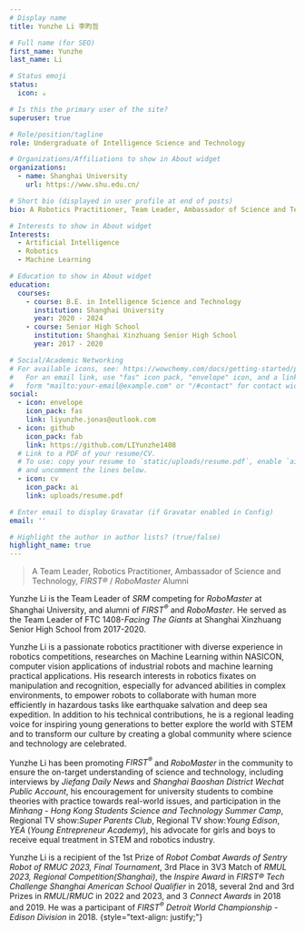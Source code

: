 ```yaml
---
# Display name
title: Yunzhe Li 李昀哲

# Full name (for SEO)
first_name: Yunzhe
last_name: Li

# Status emoji
status:
  icon: ☕️

# Is this the primary user of the site?
superuser: true

# Role/position/tagline
role: Undergraduate of Intelligence Science and Technology

# Organizations/Affiliations to show in About widget
organizations:
  - name: Shanghai University
    url: https://www.shu.edu.cn/

# Short bio (displayed in user profile at end of posts)
bio: A Robotics Practitioner, Team Leader, Ambassador of Science and Technologies, FIRST/RoboMaster Alumni, and Student @ SHU

# Interests to show in About widget
Interests:
  - Artificial Intelligence
  - Robotics
  - Machine Learning

# Education to show in About widget
education:
  courses:
    - course: B.E. in Intelligence Science and Technology
      institution: Shanghai University
      year: 2020 - 2024
    - course: Senior High School
      institution: Shanghai Xinzhuang Senior High School
      year: 2017 - 2020

# Social/Academic Networking
# For available icons, see: https://wowchemy.com/docs/getting-started/page-builder/#icons
#   For an email link, use "fas" icon pack, "envelope" icon, and a link in the
#   form "mailto:your-email@example.com" or "/#contact" for contact widget.
social:
  - icon: envelope
    icon_pack: fas
    link: liyunzhe.jonas@outlook.com
  - icon: github
    icon_pack: fab
    link: https://github.com/LIYunzhe1408
  # Link to a PDF of your resume/CV.
  # To use: copy your resume to `static/uploads/resume.pdf`, enable `ai` icons in `params.yaml`,
  # and uncomment the lines below.
  - icon: cv
    icon_pack: ai
    link: uploads/resume.pdf

# Enter email to display Gravatar (if Gravatar enabled in Config)
email: ''

# Highlight the author in author lists? (true/false)
highlight_name: true
---
```

> A Team Leader, Robotics Practitioner, Ambassador of Science and Technology, *FIRST®* / *RoboMaster* Alumni  

Yunzhe Li is the Team Leader of *SRM* competing for *RoboMaster* at Shanghai University, and alumni of *FIRST<sup>®</sup>*  and *RoboMaster*. He served as the Team Leader of FTC 1408-*Facing The Giants* at Shanghai Xinzhuang Senior High School from 2017-2020. 

Yunzhe Li is a passionate robotics practitioner with diverse experience in robotics competitions, researches on Machine Learning within NASICON, computer vision applications of industrial robots and machine learning practical applications. His research interests in robotics fixates on manipulation and recognition, especially for advanced abilities in complex environments, to empower robots to collaborate with human more efficiently in hazardous tasks like earthquake salvation and deep sea expedition. In addition to his technical contributions, he is a regional leading voice for inspiring young generations to better explore the world with STEM and to transform our culture by creating a global community where science and technology are celebrated.

Yunzhe Li has been promoting *FIRST<sup>®</sup>* and *RoboMaster* in the community to ensure the on-target understanding of science and technology, including interviews by *Jiefang Daily News* and *Shanghai Baoshan District Wechat Public Account*, his encouragement for university students to combine theories with practice towards real-world issues, and participation in the *Minhang - Hong Kong Students Science and Technology Summer Camp*, Regional TV show:*Super Parents Club*, Regional TV show:*Young Edison*, *YEA* (*Young Entrepreneur Academy*), his advocate for girls and boys to receive equal treatment in STEM and robotics industry.

Yunzhe Li is a recipient of the 1st Prize of *Robot Combat Awards of Sentry Robot of RMUC 2023, Final Tournament*, 3rd Place in 3V3 Match of *RMUL 2023, Regional Competition(Shanghai)*, the *Inspire Award* in *FIRST® Tech Challenge Shanghai American School Qualifier* in 2018, several 2nd and 3rd Prizes in *RMUL*/*RMUC* in 2022 and 2023, and 3 *Connect Awards* in 2018 and 2019. He was a participant of *FIRST<sup>®</sup> Detroit World Championship - Edison Division* in 2018.
{style="text-align: justify;"}
